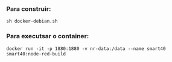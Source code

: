 ### Para construir:

``sh docker-debian.sh``

### Para executsar o container:

``
docker run -it -p 1880:1880 -v nr-data:/data --name smart40 smart40:node-red-build
``
